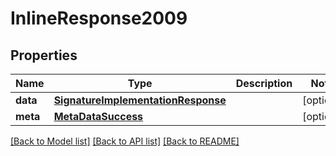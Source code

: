 # InlineResponse2009

## Properties
Name | Type | Description | Notes
------------ | ------------- | ------------- | -------------
**data** | [**SignatureImplementationResponse**](SignatureImplementationResponse.md) |  | [optional] 
**meta** | [**MetaDataSuccess**](MetaDataSuccess.md) |  | [optional] 

[[Back to Model list]](../README.md#documentation-for-models) [[Back to API list]](../README.md#documentation-for-api-endpoints) [[Back to README]](../README.md)



